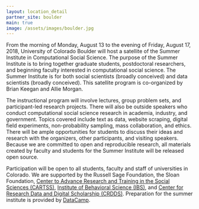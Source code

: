 ```yaml
---
layout: location_detail
partner_site: boulder
main: true
image: /assets/images/boulder.jpg
---
```


From the morning of Monday, August 13 to the evening of Friday, August 17, 2018, University of Colorado Boulder will host a satellite of the Summer Institute in Computational Social Science. The purpose of the Summer Institute is to bring together graduate students, postdoctoral researchers, and beginning faculty interested in computational social science. The Summer Institute is for both social scientists (broadly conceived) and data scientists (broadly conceived). This satellite program is co-organized by Brian Keegan and Allie Morgan.

The instructional program will involve lectures, group problem sets, and participant-led research projects. There will also be outside speakers who conduct computational social science research in academia, industry, and government. Topics covered include text as data, website scraping, digital field experiments, non-probability sampling, mass collaboration, and ethics. There will be ample opportunities for students to discuss their ideas and research with the organizers, other participants, and visiting speakers. Because we are committed to open and reproducible research, all materials created by faculty and students for the Summer Institute will be released open source.

Participation will be open to all students, faculty and staff of universities in Colorado. We are supported by the Russell Sage Foundation, the Sloan Foundation, [Center to Advance Research and Training in the Social Sciences (CARTSS)](https://www.colorado.edu/cartss/), [Institute of Behavioral Science (IBS)](https://behavioralscience.colorado.edu), and [Center for Research Data and Digital Scholarship (CRDDS)](https://www.colorado.edu/crdds/). Preparation for the summer institute is provided by [DataCamp](https://www.datacamp.com/home).